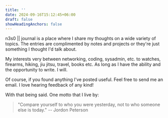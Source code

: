 ```yaml
---
title: ''
date: 2024-09-16T15:12:45+06:00
draft: false
showHeadingAnchors: false
---
```


n3s0 || journal is a place where I share my thoughts on a wide variety 
of topics. The entries are complimented by notes and projects or they're
just something I thought I'd talk about.

My interests very between networking, coding, sysadmin, etc. to watches,
firearms, hiking, jiu jitsu, travel, books etc. As long as I have the ability
and the opportunity to write. I will.

Of course, if you found anything I've posted useful. Feel free to send
me an email. I love hearing feedback of any kind!

With that being said. One motto that I live by:

> "Compare yourself to who you were yesterday, not to who someone else is today."
> -- Jordon Peterson



